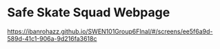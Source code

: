 # Safe Skate Squad Webpage 
https://ibanrohazz.github.io/SWEN101Group6FInal/#/screens/ee5f6a9d-589d-41c1-906a-9d216fa3618c
